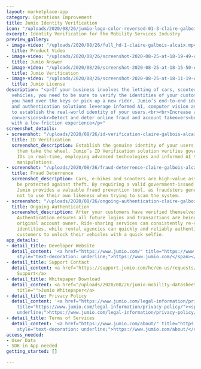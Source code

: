 ```yaml
---
layout: marketplace-app
category: Operations Improvement
title: Jumio Identity Verification
icon: "/uploads/2020/08/26/jumio-logo-color-reversed-01-3-claire-galbois-alcaix-2.jpg"
excerpt: Identity Verification for the Mobility Services Industry
preview_gallery:
- image-video: "/uploads/2020/08/26/full_hd-1-claire-galbois-alcaix.mp4"
  title: Product Video
- image-video: "/uploads/2020/08/26/screenshot-2020-08-25-at-18-19-49-claire-galbois-alcaix.png"
  title: Jumio Answer
- image-video: "/uploads/2020/08/26/screenshot-2020-08-25-at-18-15-50-claire-galbois-alcaix.png"
  title: Jumio Verification
- image-video: "/uploads/2020/08/26/screenshot-2020-08-25-at-18-11-19-claire-galbois-alcaix.png"
  title: Jumio License
description: "<p>If your business involves the letting of cars, scooters and other
  vehicles, you need to be sure to verify the identities of your customers before
  you hand over the keys or pick up a new rider. Jumio’s end-to-end identity verification
  and authentication solutions leverage informed AI, computer vision and machine learning
  to establish the real-world identity of your users.<br><br>Increase account opening
  conversions<br>Detect and deter online fraud and account takeovers<br>Attract customers
  with a low-friction experience</p>"
screenshot_details:
- screenshot: "/uploads/2020/08/26/id-verification-claire-galbois-alcaix.png"
  title: ID Verification
  screenshot_description: Establish the genuine identity of your users before letting
    them take the wheel. Jumio’s ID Verification solution verifies government-issued
    IDs in real-time, employing advanced technologies and informed AI to detect digital
    manipulations.
- screenshot: "/uploads/2020/08/26/fraud-deterrence-claire-galbois-alcaix.png"
  title: Fraud Deterrence
  screenshot_description: Cars, e-bikes and scooters are high-value assets that must
    be protected against theft. By requiring a valid government-issued ID and a selfie,
    Jumio provides a valuable fraud prevention tool, as fraudsters generally prefer
    not to use their own likeness when trying to scam the system.
- screenshot: "/uploads/2020/08/26/ongoing-authentication-claire-galbois-alcaix.png"
  title: Ongoing Authentication
  screenshot_description: After your customers have verified themselves online, Jumio
    Authentication ensures all future logins and transactions are being made by the
    original account owner. Ride-sharing services can consistently re-verify drivers’
    identities, while rental agencies can quickly and reliably authenticate known
    customers to unlock their vehicles with a quick selfie.
app_details:
- detail_title: Developer Website
  detail_content: '<a href="https://www.jumio.com/" title="https://www.jumio.com/"><span
    style="text-decoration: underline;">https://www.jumio.com/</span></a>'
- detail_title: Support Contact
  detail_content: <a href="https://support.jumio.com/hc/en-us/requests/new" title="">Request
    Support</a>
- detail_title: Whitepaper Download
  detail_content: <a href="/uploads/2020/08/26/jumio-mobility-datasheet-us-final-claire-galbois-alcaix.pdf"
    title="">Jumio Whitepaper</a>
- detail_title: Privacy Policy
  detail_content: '<a href="https://www.jumio.com/legal-information/privacy-policy/"
    title="https://www.jumio.com/legal-information/privacy-policy/"><span style="text-decoration:
    underline;">https://www.jumio.com/legal-information/privacy-policy/</span></a>'
- detail_title: Terms of Services
  detail_content: '<a href="https://www.jumio.com/about/" title="https://www.jumio.com/about/"><span
    style="text-decoration: underline;">https://www.jumio.com/about/</span></a>'
access_needed:
- User Data
- SDK in App needed
getting_started: []

---
```

